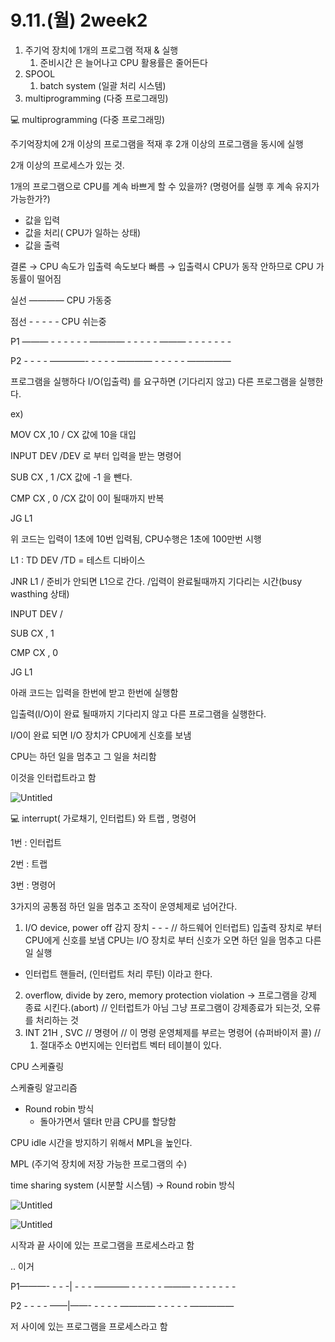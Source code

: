 # 9.11.(월) 2week2

1. 주기억 장치에 1개의 프로그램 적재 & 실행
    1. 준비시간 은 늘어나고 CPU 활용률은 줄어든다
2. SPOOL
    1. batch system (일괄 처리 시스템)
3. multiprogramming (다중 프로그래밍)

<aside>
💻 multiprogramming (다중 프로그래밍)

</aside>

주기억장치에 2개 이상의 프로그램을 적재 후 2개 이상의 프로그램을 동시에 실행

2개 이상의 프로세스가 있는 것.

1개의 프로그램으로 CPU를 계속 바쁘게 할 수 있을까? (명령어를 실행 후 계속 유지가 가능한가?)

- 값을 입력
- 값을 처리( CPU가 일하는 상태)
- 값을 출력

결론 → CPU 속도가 입출력 속도보다 빠름 → 입출력시 CPU가 동작 안하므로 CPU 가동률이 떨어짐

실선 ———— CPU 가동중

점선  - - - - -  CPU 쉬는중

P1 ——— - - - - - -  ———— - - - - - ——— - - - - - - -

P2 - - - -  ————- - - - -  ———— - - -  - - —————

프로그램을 실행하다 I/O(입출력) 를 요구하면 (기다리지 않고) 다른 프로그램을 실행한다.

ex)

MOV CX ,10      / CX 값에 10을 대입

INPUT DEV      /DEV 로 부터 입력을 받는 명령어

SUB CX , 1        /CX 값에 -1 을 뺀다.

CMP CX , 0     /CX 값이 0이 될때까지 반복

JG L1 

위 코드는 입력이 1초에 10번 입력됨, CPU수행은 1초에 100만번 시행

L1  : TD DEV   /TD = 테스트 디바이스 

JNR L1      / 준비가 안되면 L1으로 간다.  /입력이 완료될때까지 기다리는 시간(busy wasthing 상태)

INPUT DEV   /

SUB CX , 1 

CMP CX , 0

JG L1 

아래 코드는 입력을 한번에 받고 한번에 실행함

입출력(I/O)이 완료 될때까지 기다리지 않고 다른 프로그램을 실행한다.

I/O이 완료 되면  I/O 장치가 CPU에게 신호를 보냄

CPU는 하던 일을 멈추고 그 일을 처리함

이것을 인터럽트라고 함

![Untitled](9%2011%20(%E1%84%8B%E1%85%AF%E1%86%AF)%202week2%20b616aa4e10544f54aa34cf52efa85374/Untitled.jpeg)

<aside>
💻 interrupt( 가로채기, 인터럽트) 와 트랩 , 명령어

</aside>

1번 : 인터럽트

2번 : 트랩

3번 : 명령어

3가지의 공통점 하던 일을 멈추고 조작이 운영체제로 넘어간다.

1. I/O device, power off 감지 장치 - - -   // 하드웨어 인터럽트)
입출력 장치로 부터 CPU에게 신호를 보냄
CPU는 I/O 장치로 부터 신호가 오면 하던 일을 멈추고 다른 일 실행
 - 인터럽트 핸들러, (인터럽트 처리 루틴)   이라고 한다.
2. overflow, divide by zero, 
memory protection violation      → 프로그램을 강제 종료 시킨다.(abort)  // 인터럽트가 아님
그냥 프로그램이 강제종료가 되는것,  오류를 처리하는 것
3. INT 21H ,  SVC   // 명령어 //   이 명령
 운영체제를 부르는 명령어 (슈퍼바이저 콜)  // 
    1. 절대주소 0번지에는 인터럽트 벡터 테이블이 있다.

CPU 스케쥴링

스케쥴링 알고리즘

- Round robin 방식
    - 돌아가면서 델타t 만큼 CPU를 할당함

CPU idle 시간을 방지하기 위해서   MPL을 높인다.

MPL (주기억 장치에 저장 가능한 프로그램의 수)

time sharing system (시분할 시스템)  → Round robin 방식

![Untitled](9%2011%20(%E1%84%8B%E1%85%AF%E1%86%AF)%202week2%20b616aa4e10544f54aa34cf52efa85374/Untitled%201.jpeg)

![Untitled](9%2011%20(%E1%84%8B%E1%85%AF%E1%86%AF)%202week2%20b616aa4e10544f54aa34cf52efa85374/Untitled%202.jpeg)

시작과 끝 사이에 있는 프로그램을 프로세스라고 함

..              이거

P1———- - - -| - - -  ———— - - - - - ——— - - - - - - -

P2 - - - -  ——|——- - - - -  ———— - - -  - - —————

저 사이에 있는 프로그램을 프로세스라고 함